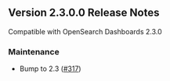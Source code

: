 ## Version 2.3.0.0 Release Notes

Compatible with OpenSearch Dashboards 2.3.0

### Maintenance

* Bump to 2.3 ([#317](https://github.com/opensearch-project/anomaly-detection-dashboards-plugin/pull/317))